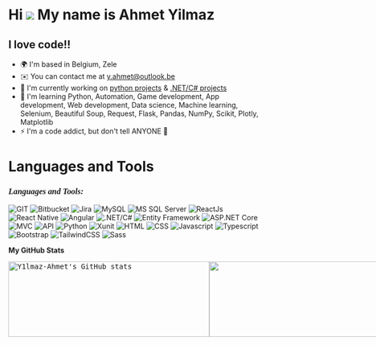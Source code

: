 Hi ![](https://user-images.githubusercontent.com/18350557/176309783-0785949b-9127-417c-8b55-ab5a4333674e.gif) My name is Ahmet Yilmaz
====================================================================================================================================

I love code!!
-----------

* 🌍 I'm based in Belgium, Zele
* ✉️ You can contact me at [y.ahmet@outlook.be](mailto:y.ahmet@outlook.be)
* 🚀 I'm currently working on [python projects](http://github.com/Y1lmaz-Ahmet/Python-projects) & [.NET/C# projects](https://github.com/Y1lmaz-Ahmet/Dotnet-2024-Roadmap)
* 🧠 I'm learning Python, Automation, Game development, App development, Web development, Data science, Machine learning, Selenium, Beautiful Soup, Request, Flask, Pandas, NumPy, Scikit, Plotly, Matplotlib
* ⚡ I'm a code addict, but don't tell ANYONE 🤫

# Languages and Tools

<h3 align="left" style="font-family: 'Lucida Handwriting', 'Brush Script MT', cursive; font-style: italic; important!">Languages and Tools:</h3>
<div>

![GIT](https://img.icons8.com/color/48/000000/git.png)
![Bitbucket](https://img.icons8.com/color/48/000000/bitbucket.png)
![Jira](https://img.icons8.com/color/48/000000/jira.png)
![MySQL](https://img.icons8.com/color/48/000000/mysql.png)
![MS SQL Server](https://img.icons8.com/color/48/000000/microsoft-sql-server.png)
![ReactJs](https://img.icons8.com/color/48/000000/react-native.png)
![React Native](https://img.icons8.com/ios-filled/50/000000/react-native.png)
![Angular](https://img.icons8.com/color/48/000000/angularjs.png)
![.NET/C#](https://img.icons8.com/color/48/000000/c-sharp-logo.png)
![Entity Framework](https://img.icons8.com/dusk/64/000000/entity-framework.png)
![ASP.NET Core](https://img.icons8.com/color/48/000000/asp.png)
![MVC](https://img.icons8.com/ios-filled/50/000000/mvc.png)
![API](https://img.icons8.com/color/48/000000/api-settings.png)
![Python](https://img.icons8.com/color/48/000000/python.png)
![Xunit](https://img.icons8.com/windows/32/000000/xunit.png)
![HTML](https://img.icons8.com/color/48/000000/html-5.png)
![CSS](https://img.icons8.com/color/48/000000/css3.png)
![Javascript](https://img.icons8.com/color/48/000000/javascript.png)
![Typescript](https://img.icons8.com/color/48/000000/typescript.png)
![Bootstrap](https://img.icons8.com/color/48/000000/bootstrap.png)
![TailwindCSS](https://img.icons8.com/color/48/000000/tailwind-css.png)
![Sass](https://img.icons8.com/color/48/000000/sass.png)
</div>    

<b>My GitHub Stats</b>

<div style="display:flex">
  <a style="width:400px; font-family: 'Cascadia Code PL', monospace;" href="http://www.github.com/Y1lmaz-Ahmet">
    <img src="https://github-readme-stats.vercel.app/api?username=Y1lmaz-Ahmet&show_icons=true&hide=&count_private=true&title_color=0891b2&text_color=ffffff&icon_color=0891b2&bg_color=1c1917&hide_border=true&show_icons=true" alt="Y1lmaz-Ahmet's GitHub stats" style=" width:400px; height:150px"/>
  </a>
  <a style="width:400px; font-family: 'Cascadia Code PL', monospace;" href="http://www.github.com/Y1lmaz-Ahmet">
    <img src="https://github-readme-streak-stats.herokuapp.com/?user=Y1lmaz-Ahmet&stroke=ffffff&background=1c1917&ring=0891b2&fire=0891b2&currStreakNum=ffffff&currStreakLabel=0891b2&sideNums=ffffff&sideLabels=ffffff&dates=ffffff&hide_border=true" style=" width:400px; height:150px"/>
  </a>
</div>
